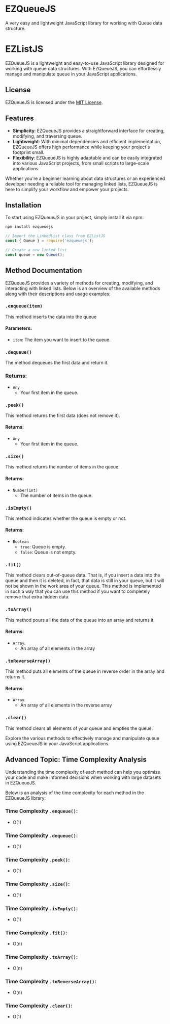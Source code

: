 # EZQueueJS
A very easy and lightweight JavaScript library for working with Queue data structure.

# EZListJS

EZQueueJS is a lightweight and easy-to-use JavaScript library designed for working with queue data structures. With EZQueueJS, you can effortlessly manage and manipulate queue in your JavaScript applications.

## License

EZQueueJS is licensed under the [MIT License](LICENSE).

## Features

- **Simplicity**: EZQueueJS provides a straightforward interface for creating, modifying, and traversing queue.
- **Lightweight**: With minimal dependencies and efficient implementation, EZQueueJS offers high performance while keeping your project's footprint small.
- **Flexibility**: EZQueueJS is highly adaptable and can be easily integrated into various JavaScript projects, from small scripts to large-scale applications.

Whether you're a beginner learning about data structures or an experienced developer needing a reliable tool for managing linked lists, EZQueueJS is here to simplify your workflow and empower your projects.

## Installation

To start using EZQueueJS in your project, simply install it via npm:

```bash
npm install ezqueuejs
```

```js
// Import the LinkedList class from EZListJS
const { Queue } = require('ezqueuejs');

// Create a new linked list
const queue = new Queue();
```

## Method Documentation

EZQueueJS provides a variety of methods for creating, modifying, and interacting with linked lists. Below is an overview of the available methods along with their descriptions and usage examples:

### `.enqueue(item)`

This method inserts the data into the queue

#### Parameters:

- `item`: The item you want to insert to the queue.

### `.dequeue()`

The method dequeues the first data and return it.

### Returns:
- `Any`
  - Your first item in the queue.

### `.peek()`

This method returns the first data (does not remove it).

#### Returns:
- `Any`
  - Your first item in the queue.

### `.size()`

This method returns the number of items in the queue.

#### Returns:
- `Number(int)`
    - The number of items in the queue.

### `.isEmpty()`

This method indicates whether the queue is empty or not.

#### Returns:

- `Boolean` 
  - `true`: Queue is empty.
  - `false`: Queue is not empty.

### `.fit()`

This method clears out-of-queue data. That is, if you insert a data into the queue and then it is deleted, in fact, that data is still in your queue, but it will not be shown in the work area of your queue. This method is implemented in such a way that you can use this method if you want to completely remove that extra hidden data.

### `.toArray()`

This method pours all the data of the queue into an array and returns it.

#### Returns:

- `Array`.
    - An array of all elements in the array

### `.toReverseArray()`

This method puts all elements of the queue in reverse order in the array and returns it.

#### Returns:

- `Array`.
    - An array of all elements in the reverse array

### `.clear()`

This method clears all elements of your queue and empties the queue.


Explore the various methods to effectively manage and manipulate queue using EZQueueJS in your JavaScript applications.


## Advanced Topic: Time Complexity Analysis

Understanding the time complexity of each method can help you optimize your code and make informed decisions when working with large datasets in EZQueueJS.

Below is an analysis of the time complexity for each method in the EZQueueJS library:

### Time Complexity `.enqueue()`:
- O(1)

### Time Complexity `.dequeue()`:
- O(1)

### Time Complexity `.peek()`:
- O(1)

### Time Complexity `.size()`:
- O(1)

### Time Complexity `.isEmpty()`:
- O(1)

### Time Complexity `.fit()`:
- O(n)

### Time Complexity `.toArray()`:
- O(n)

### Time Complexity `.toReverseArray()`:
- O(n)

### Time Complexity `.clear()`:
- O(1)
